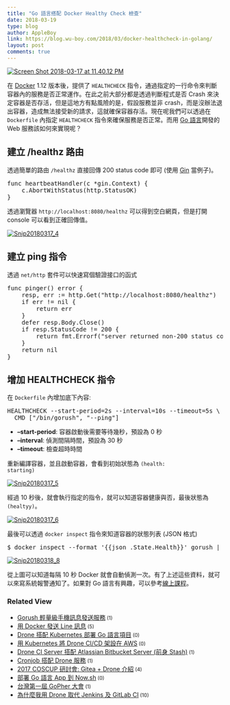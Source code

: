 ```yaml
---
title: "Go 語言搭配 Docker Healthy Check 檢查"
date: 2018-03-19
type: blog
author: AppleBoy
link: https://blog.wu-boy.com/2018/03/docker-healthcheck-in-golang/
layout: post
comments: true
---
```


<a href="https://www.flickr.com/photos/appleboy/39050902230/in/dateposted-public/" title="Screen Shot 2018-03-17 at 11.40.12 PM"><img src="https://i2.wp.com/farm1.staticflickr.com/805/39050902230_b1d91bc120_z.jpg?w=840&#038;ssl=1" alt="Screen Shot 2018-03-17 at 11.40.12 PM" data-recalc-dims="1" /></a>

在 <a href="https://www.docker.com">Docker</a> 1.12 版本後，提供了 <code>HEALTHCHECK</code> 指令，通過指定的一行命令來判斷容器內的服務是否正常運作。在此之前大部分都是透過判斷程式是否 Crash 來決定容器是否存活，但是這地方有點風險的是，假設服務並非 crash，而是沒辦法退出容器，造成無法接受新的請求，這就確保容器存活。現在呢我們可以透過在 <code>Dockerfile</code> 內指定 <code>HEALTHCHECK</code> 指令來確保服務是否正常。而用 <a href="https://golang.org">Go 語言</a>開發的 Web 服務該如何來實現呢？

<span id="more-6982"></span>

<h2>建立 /healthz 路由</h2>

透過簡單的路由 <code>/healthz</code> 直接回傳 200 status code 即可 (使用 <a href="https://github.com/gin-gonic/gin">Gin</a> 當例子)。

<pre class="brush: go; title: ; notranslate">
func heartbeatHandler(c *gin.Context) {
    c.AbortWithStatus(http.StatusOK)
}
</pre>

透過瀏覽器 <code>http://localhost:8080/healthz</code> 可以得到空白網頁，但是打開 console 可以看到正確回傳值。

<a href="https://www.flickr.com/photos/appleboy/26990632808/in/dateposted-public/" title="Snip20180317_4"><img src="https://i1.wp.com/farm5.staticflickr.com/4774/26990632808_d800bc3800_z.jpg?w=840&#038;ssl=1" alt="Snip20180317_4" data-recalc-dims="1" /></a>

<h2>建立 ping 指令</h2>

透過 <code>net/http</code> 套件可以快速寫個驗證接口的函式

<pre class="brush: go; title: ; notranslate">
func pinger() error {
    resp, err := http.Get(&quot;http://localhost:8080/healthz&quot;)
    if err != nil {
        return err
    }
    defer resp.Body.Close()
    if resp.StatusCode != 200 {
        return fmt.Errorf(&quot;server returned non-200 status code&quot;)
    }
    return nil
}
</pre>

<h2>增加 HEALTHCHECK 指令</h2>

在 <code>Dockerfile</code> 內增加底下內容:

<pre class="brush: plain; title: ; notranslate">
HEALTHCHECK --start-period=2s --interval=10s --timeout=5s \
  CMD [&quot;/bin/gorush&quot;, &quot;--ping&quot;]
</pre>

<ul>
<li><strong>&#8211;start-period</strong>: 容器啟動後需要等待幾秒，預設為 0 秒</li>
<li><strong>&#8211;interval</strong>: 偵測間隔時間，預設為 30 秒</li>
<li><strong>&#8211;timeout</strong>: 檢查超時時間</li>
</ul>

重新編譯容器，並且啟動容器，會看到初始狀態為 <code>(health: starting)</code>

<a href="https://www.flickr.com/photos/appleboy/40861013721/in/dateposted-public/" title="Snip20180317_5"><img src="https://i2.wp.com/farm1.staticflickr.com/788/40861013721_d7327500f9_z.jpg?w=840&#038;ssl=1" alt="Snip20180317_5" data-recalc-dims="1" /></a>

經過 10 秒後，就會執行指定的指令，就可以知道容器健康與否，最後狀態為 <code>(healtyy)</code>。

<a href="https://www.flickr.com/photos/appleboy/39051186800/in/dateposted-public/" title="Snip20180317_6"><img src="https://i1.wp.com/farm1.staticflickr.com/783/39051186800_ee9a838403_z.jpg?w=840&#038;ssl=1" alt="Snip20180317_6" data-recalc-dims="1" /></a>

最後可以透過 <code>docker inspect</code> 指令來知道容器的狀態列表 (JSON 格式)

<pre class="brush: plain; title: ; notranslate">
$ docker inspect --format &#039;{{json .State.Health}}&#039; gorush | jq
</pre>

<a href="https://www.flickr.com/photos/appleboy/40861130401/in/dateposted-public/" title="Snip20180318_8"><img src="https://i1.wp.com/farm5.staticflickr.com/4781/40861130401_08ca9e2cce_z.jpg?w=840&#038;ssl=1" alt="Snip20180318_8" data-recalc-dims="1" /></a>

從上圖可以知道每隔 10 秒 Docker 就會自動偵測一次。有了上述這些資料，就可以來寫系統報警通知了。如果對 Go 語言有興趣，可以參考<a href="http://bit.ly/intro-golang">線上課程</a>。
<div class="wp_rp_wrap  wp_rp_plain" ><div class="wp_rp_content"><h3 class="related_post_title">Related View</h3><ul class="related_post wp_rp"><li data-position="0" data-poid="in-6869" data-post-type="none" ><a href="https://blog.wu-boy.com/2017/11/gorush-a-push-notification-server-written-in-go/" class="wp_rp_title">Gorush 輕量級手機訊息發送服務</a><small class="wp_rp_comments_count"> (1)</small><br /></li><li data-position="1" data-poid="in-6569" data-post-type="none" ><a href="https://blog.wu-boy.com/2016/11/send-line-notification-using-docker-written-in-golang/" class="wp_rp_title">用 Docker 發送 Line 訊息</a><small class="wp_rp_comments_count"> (5)</small><br /></li><li data-position="2" data-poid="in-7029" data-post-type="none" ><a href="https://blog.wu-boy.com/2018/06/drone-kubernetes-with-golang/" class="wp_rp_title">Drone 搭配 Kubernetes 部署 Go 語言項目</a><small class="wp_rp_comments_count"> (0)</small><br /></li><li data-position="3" data-poid="in-6825" data-post-type="none" ><a href="https://blog.wu-boy.com/2017/09/drone-on-kubernetes-on-aws/" class="wp_rp_title">用 Kubernetes 將 Drone CI/CD 架設在 AWS</a><small class="wp_rp_comments_count"> (0)</small><br /></li><li data-position="4" data-poid="in-6507" data-post-type="none" ><a href="https://blog.wu-boy.com/2016/09/drone-ci-server-integrate-atlassian-bitbucket-server/" class="wp_rp_title">Drone CI Server 搭配 Atlassian Bitbucket Server (前身 Stash)</a><small class="wp_rp_comments_count"> (1)</small><br /></li><li data-position="5" data-poid="in-6739" data-post-type="none" ><a href="https://blog.wu-boy.com/2017/06/how-to-schedule-builds-in-drone/" class="wp_rp_title">Cronjob 搭配 Drone 服務</a><small class="wp_rp_comments_count"> (1)</small><br /></li><li data-position="6" data-poid="in-6786" data-post-type="none" ><a href="https://blog.wu-boy.com/2017/08/2017-coscup-introduction-to-gitea-drone/" class="wp_rp_title">2017 COSCUP 研討會: Gitea + Drone 介紹</a><small class="wp_rp_comments_count"> (4)</small><br /></li><li data-position="7" data-poid="in-6819" data-post-type="none" ><a href="https://blog.wu-boy.com/2017/09/deploy-go-app-to-zeit-now/" class="wp_rp_title">部署 Go 語言 App 到 Now.sh</a><small class="wp_rp_comments_count"> (0)</small><br /></li><li data-position="8" data-poid="in-6758" data-post-type="none" ><a href="https://blog.wu-boy.com/2017/06/gopher-day-in-taipei/" class="wp_rp_title">台灣第一屆 GoPher 大會</a><small class="wp_rp_comments_count"> (1)</small><br /></li><li data-position="9" data-poid="in-6804" data-post-type="none" ><a href="https://blog.wu-boy.com/2017/09/why-i-choose-drone-as-ci-cd-tool/" class="wp_rp_title">為什麼我用 Drone 取代 Jenkins 及 GitLab CI</a><small class="wp_rp_comments_count"> (10)</small><br /></li></ul></div></div>